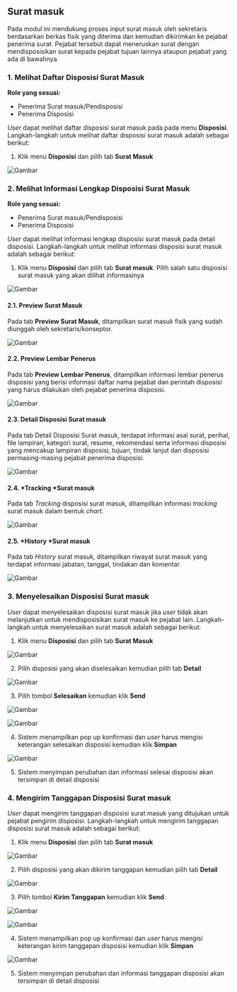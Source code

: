 ## Surat masuk

Pada modul ini mendukung proses input surat masuk oleh sekretaris berdasarkan berkas fisik yang diterima dan kemudian dikirimkan ke pejabat penerima surat. Pejabat tersebut dapat meneruskan surat dengan mendisposisikan surat kepada pejabat tujuan lainnya ataupun pejabat yang ada di bawahnya





### 1. Melihat Daftar Disposisi Surat Masuk

**Role yang sesuai:**
- Penerima Surat masuk/Pendisposisi
- Penerima Disposisi

*User* dapat melihat daftar disposisi surat masuk pada pada menu **Disposisi**. Langkah-langkah untuk melihat daftar disposisi surat masuk adalah sebagai berikut:

1. Klik menu **Disposisi** dan pilih tab **Surat Masuk**

![Gambar](images/Surat-Masuk0.png "image*tooltip")





### 2. Melihat Informasi Lengkap Disposisi Surat Masuk

**Role yang sesuai:**

- Penerima Surat masuk/Pendisposisi
- Penerima Disposisi

*User* dapat melihat informasi lengkap disposisi surat masuk pada detail disposisi. Langkah-langkah untuk melihat informasi disposisi surat masuk adalah sebagai berikut:

1. Klik menu **Disposisi** dan pilih tab **Surat masuk**. Pilih salah satu disposisi surat masuk yang akan dilihat informasinya

![Gambar](images/Surat-Masuk1.png "image*tooltip")

#### 2.1. Preview Surat Masuk

Pada tab **Preview Surat Masuk**, ditampilkan surat masuk fisik yang sudah diunggah oleh sekretaris/konseptor. 

![Gambar](images/Surat-Masuk2.png "image*tooltip")

#### 2.2. Preview Lembar Penerus

Pada tab **Preview Lembar Penerus**, ditampilkan informasi lembar penerus disposisi yang berisi informasi daftar nama pejabat dan perintah disposisi yang harus dilakukan oleh pejabat penerima disposisi.

![Gambar](images/Surat-Masuk3.png "image*tooltip")

#### 2.3. Detail Disposisi Surat masuk

Pada tab Detail Disposisi Surat masuk, terdapat informasi asal surat, perihal, file lampiran, kategori surat, resume, rekomendasi serta informasi disposisi yang mencakup lampiran disposisi, tujuan, tindak lanjut dan disposisi permasing-masing pejabat penerima disposisi.

![Gambar](images/Surat-Masuk4.png "image*tooltip")

#### 2.4. *Tracking *Surat masuk

Pada tab *Tracking* disposisi surat masuk, ditampilkan informasi *tracking* surat masuk dalam bentuk *chart*.

![Gambar](images/Surat-Masuk5.png "image*tooltip")

#### 2.5. *History *Surat masuk

Pada tab *History* surat masuk, ditampilkan riwayat surat masuk yang terdapat informasi jabatan, tanggal, tindakan dan komentar.

![Gambar](images/Surat-Masuk6.png "image*tooltip")





### 3. Menyelesaikan Disposisi Surat masuk

*User* dapat menyelesaikan disposisi surat masuk jika *user* tidak akan melanjutkan untuk mendisposisikan surat masuk ke pejabat lain. Langkah-langkah untuk menyelesaikan surat masuk adalah sebagai berikut:

1. Klik menu **Disposisi** dan pilih tab **Surat Masuk**

![Gambar](images/Surat-Masuk7.png "image*tooltip")

2. Pilih disposisi yang akan diselesaikan kemudian pilih tab **Detail**

![Gambar](images/Surat-Masuk8.png "image*tooltip")

3. Pilih tombol **Selesaikan** kemudian klik **Send**

![Gambar](images/Surat-Masuk9.png "image*tooltip")

![Gambar](images/Surat-Masuk10.png "image*tooltip")

4. Sistem menampilkan pop up konfirmasi dan *user* harus mengisi keterangan selesaikan disposisi kemudian klik **Simpan**

![Gambar](images/Surat-Masuk11.png "image*tooltip")

5. Sistem menyimpan perubahan dan informasi selesai disposisi akan tersimpan di detail disposisi
   




### 4. Mengirim Tanggapan Disposisi Surat masuk

*User* dapat mengirim tanggapan disposisi surat masuk yang ditujukan untuk pejabat pengirim disposisi. Langkah-langkah untuk mengirim tanggapan disposisi surat masuk adalah sebagai berikut:

1. Klik menu **Disposisi** dan pilih tab **Surat masuk**

![Gambar](images/Surat-Masuk12.png "image*tooltip")

2. Pilih disposisi yang akan dikirim tanggapan kemudian pilih tab **Detail**

![Gambar](images/Surat-Masuk13.png "image*tooltip")

3. Pilih tombol **Kirim Tanggapan** kemudian klik **Send**

![Gambar](images/Surat-Masuk14.png "image*tooltip")

![Gambar](images/Surat-Masuk15.png "image*tooltip")


4. Sistem menampilkan pop up konfirmasi dan *user* harus mengisi keterangan kirim tanggapan disposisi kemudian klik **Simpan** 

![Gambar](images/Surat-Masuk16.png "image*tooltip")

5. Sistem menyimpan perubahan dan informasi tanggapan disposisi akan tersimpan di detail disposisi